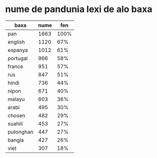 # nume de pandunia lexi de alo baxa

| baxa  | nume  | fen |
|-------|-------|-----|
| pan | 1663 | 100% |
| english | 1120 | 67% |
| espanya | 1012 | 61% |
| portugal | 966 | 58% |
| france | 951 | 57% |
| rus | 847 | 51% |
| hindi | 736 | 44% |
| nipon | 671 | 40% |
| malayu | 603 | 36% |
| arabi | 495 | 30% |
| chosen | 482 | 29% |
| suahili | 453 | 27% |
| putonghan | 447 | 27% |
| bangla | 427 | 26% |
| viet | 307 | 18% |
